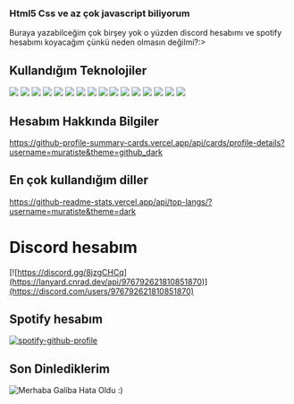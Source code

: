 ### Html5 Css ve az çok javascript biliyorum

Buraya yazabilceğim çok birşey yok o yüzden discord hesabımı ve spotify hesabımı koyacağım çünkü neden olmasın değilmi?:>

## Kullandığım Teknolojiler
<img src="https://img.shields.io/badge/Discord-5865F2?style=for-the-badge&logo=discord&logoColor=white" />
<img src="https://img.shields.io/badge/replit-667881?style=for-the-badge&logo=replit&logoColor=white">
<img src="https://img.shields.io/badge/VSCode-0078D4?style=for-the-badge&logo=visual%20studio%20code&logoColor=white" />
<img src="https://img.shields.io/badge/Google_Cloud-4285F4?style=for-the-badge&logo=google-cloud&logoColor=white" />
<img src="https://img.shields.io/badge/Oracle-F80000?style=for-the-badge&logo=oracle&logoColor=black" />
<img src="https://img.shields.io/badge/MongoDB-4EA94B?style=for-the-badge&logo=mongodb&logoColor=white" />
<img src="https://img.shields.io/badge/Notepad++-90E59A.svg?style=for-the-badge&logo=notepad%2B%2B&logoColor=black" />
<img src="https://img.shields.io/badge/sublime_text-%23575757.svg?&style=for-the-badge&logo=sublime-text&logoColor=important" />
<img src="https://img.shields.io/badge/replit-667881?style=for-the-badge&logo=replit&logoColor=white" />
<img src="https://img.shields.io/badge/VSCode-0078D4?style=for-the-badge&logo=visual%20studio%20code&logoColor=white" />
<img src="https://img.shields.io/badge/JavaScript-323330?style=for-the-badge&logo=javascript&logoColor=F7DF1E" />
<img src="https://img.shields.io/badge/HTML5-E34F26?style=for-the-badge&logo=html5&logoColor=white" />
<img src="https://img.shields.io/badge/Kotlin-0095D5?&style=for-the-badge&logo=kotlin&logoColor=white" />
<img src="https://img.shields.io/badge/Lua-2C2D72?style=for-the-badge&logo=lua&logoColor=white" />
<img src="https://img.shields.io/badge/GitHub-100000?style=for-the-badge&logo=github&logoColor=white" />
<img src="https://img.shields.io/badge/GitLab-330F63?style=for-the-badge&logo=gitlab&logoColor=white" />

## Hesabım Hakkında Bilgiler
https://github-profile-summary-cards.vercel.app/api/cards/profile-details?username=muratiste&theme=github_dark

## En çok kullandığım diller
https://github-readme-stats.vercel.app/api/top-langs/?username=muratiste&theme=dark

# Discord hesabım
[![https://discord.gg/8jzgCHCq](https://lanyard.cnrad.dev/api/976792621810851870)](https://discord.com/users/976792621810851870)




## Spotify hesabım
[![spotify-github-profile](https://spotify-github-profile.vercel.app/api/view?uid=317iimf2ol6iujl5plhgdkue7kfm&cover_image=true&theme=default&show_offline=true&background_color=121212&interchange=true)](https://spotify-github-profile.vercel.app/api/view?uid=317iimf2ol6iujl5plhgdkue7kfm&redirect=true)

## Son Dinlediklerim
![Merhaba Galiba Hata Oldu :)](https://spotify-recently-played-readme.vercel.app/api?user=317iimf2ol6iujl5plhgdkue7kfm&unique={true|1|on|yes})

